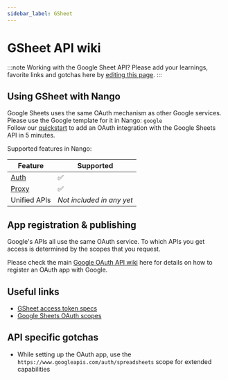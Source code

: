 ```yaml
---
sidebar_label: GSheet
---
```


# GSheet API wiki

:::note Working with the Google Sheet API?
Please add your learnings, favorite links and gotchas here by [editing this page](https://github.com/nangohq/nango/tree/master/docs/docs/providers/google-sheet.md).
:::

## Using GSheet with Nango

Google Sheets uses the same OAuth mechanism as other Google services. Please use the Google template for it in Nango: `google`  
Follow our [quickstart](../quickstart.md) to add an OAuth integration with the Google Sheets API in 5 minutes.

Supported features in Nango:

| Feature                            | Supported                 |
| ---------------------------------- | ------------------------- |
| [Auth](/nango-auth/core-concepts)  | ✅                        |
| [Proxy](/nango-unified-apis/proxy) | ✅                        |
| Unified APIs                       | _Not included in any yet_ |

## App registration & publishing

Google's APIs all use the same OAuth service. To which APIs you get access is determined by the scopes that you request.

Please check the main [Google OAuth API wiki](google.md) here for details on how to register an OAuth app with Google.

## Useful links

-   [GSheet access token specs](https://cloud.google.com/iam/docs/reference/sts/rest/v1/TopLevel/token#response-body)
-   [Google Sheets OAuth scopes](https://developers.google.com/identity/protocols/oauth2/scopes#sheets)

## API specific gotchas

-   While setting up the OAuth app, use the `https://www.googleapis.com/auth/spreadsheets` scope for extended capabilities
